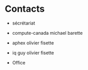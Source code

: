 # Contacts

- sécrétariat
- compute-canada michael barette 
- aphex olivier fisette
- iq guy olivier fisette

- Office